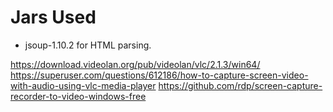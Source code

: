 # Jars Used
- jsoup-1.10.2 for HTML parsing.

https://download.videolan.org/pub/videolan/vlc/2.1.3/win64/
https://superuser.com/questions/612186/how-to-capture-screen-video-with-audio-using-vlc-media-player
https://github.com/rdp/screen-capture-recorder-to-video-windows-free